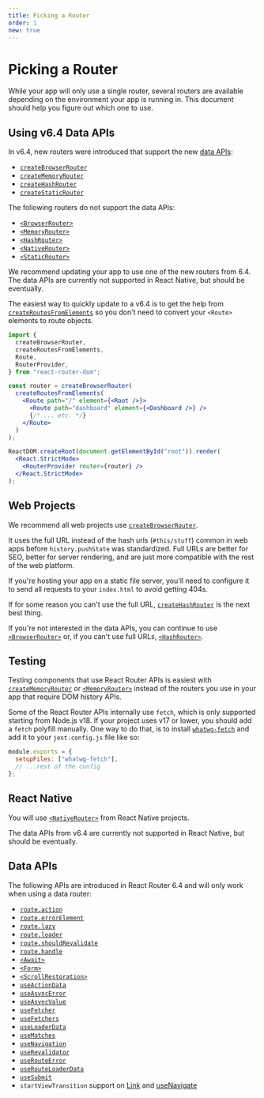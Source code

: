 ```yaml
---
title: Picking a Router
order: 1
new: true
---
```


# Picking a Router

While your app will only use a single router, several routers are available depending on the environment your app is running in. This document should help you figure out which one to use.

## Using v6.4 Data APIs

In v6.4, new routers were introduced that support the new [data APIs][data-apis]:

- [`createBrowserRouter`][createbrowserrouter]
- [`createMemoryRouter`][creatememoryrouter]
- [`createHashRouter`][createhashrouter]
- [`createStaticRouter`][createstaticrouter]

The following routers do not support the data APIs:

- [`<BrowserRouter>`][browserrouter]
- [`<MemoryRouter>`][memoryrouter]
- [`<HashRouter>`][hashrouter]
- [`<NativeRouter>`][nativerouter]
- [`<StaticRouter>`][staticrouter]

We recommend updating your app to use one of the new routers from 6.4. The data APIs are currently not supported in React Native, but should be eventually.

The easiest way to quickly update to a v6.4 is to get the help from [`createRoutesFromElements`][createroutesfromelements] so you don't need to convert your `<Route>` elements to route objects.

```jsx
import {
  createBrowserRouter,
  createRoutesFromElements,
  Route,
  RouterProvider,
} from "react-router-dom";

const router = createBrowserRouter(
  createRoutesFromElements(
    <Route path="/" element={<Root />}>
      <Route path="dashboard" element={<Dashboard />} />
      {/* ... etc. */}
    </Route>
  )
);

ReactDOM.createRoot(document.getElementById("root")).render(
  <React.StrictMode>
    <RouterProvider router={router} />
  </React.StrictMode>
);
```

## Web Projects

We recommend all web projects use [`createBrowserRouter`][createbrowserrouter].

It uses the full URL instead of the hash urls (`#this/stuff`) common in web apps before `history.pushState` was standardized. Full URLs are better for SEO, better for server rendering, and are just more compatible with the rest of the web platform.

If you're hosting your app on a static file server, you'll need to configure it to send all requests to your `index.html` to avoid getting 404s.

If for some reason you can't use the full URL, [`createHashRouter`][createhashrouter] is the next best thing.

If you're not interested in the data APIs, you can continue to use [`<BrowserRouter>`][browserrouter] or, if you can't use full URLs, [`<HashRouter>`][hashrouter].

## Testing

Testing components that use React Router APIs is easiest with [`createMemoryRouter`][creatememoryrouter] or [`<MemoryRouter>`][memoryrouter] instead of the routers you use in your app that require DOM history APIs.

Some of the React Router APIs internally use `fetch`, which is only supported starting from Node.js v18. If your project uses v17 or lower, you should add a `fetch` polyfill manually. One way to do that, is to install [`whatwg-fetch`](https://www.npmjs.com/package/whatwg-fetch) and add it to your `jest.config.js` file like so:

```js
module.exports = {
  setupFiles: ["whatwg-fetch"],
  // ...rest of the config
};
```

## React Native

You will use [`<NativeRouter>`][nativerouter] from React Native projects.

The data APIs from v6.4 are currently not supported in React Native, but should be eventually.

## Data APIs

The following APIs are introduced in React Router 6.4 and will only work when using a data router:

- [`route.action`][action]
- [`route.errorElement`][errorelement]
- [`route.lazy`][lazy]
- [`route.loader`][loader]
- [`route.shouldRevalidate`][shouldrevalidate]
- [`route.handle`][handle]
- [`<Await>`][await]
- [`<Form>`][form]
- [`<ScrollRestoration>`][scrollrestoration]
- [`useActionData`][useactiondata]
- [`useAsyncError`][useasyncerror]
- [`useAsyncValue`][useasyncvalue]
- [`useFetcher`][usefetcher]
- [`useFetchers`][usefetchers]
- [`useLoaderData`][useloaderdata]
- [`useMatches`][usematches]
- [`useNavigation`][usenavigation]
- [`useRevalidator`][userevalidator]
- [`useRouteError`][userouteerror]
- [`useRouteLoaderData`][userouteloaderdata]
- [`useSubmit`][usesubmit]
- `startViewTransition` support on [Link][viewtransition-link] and [useNavigate][viewtransition-navigate]

[createbrowserrouter]: ./create-browser-router
[createhashrouter]: ./create-hash-router
[creatememoryrouter]: ./create-memory-router
[createstaticrouter]: ./create-static-router
[createroutesfromelements]: ../utils/create-routes-from-elements
[browserrouter]: ../router-components/browser-router
[memoryrouter]: ../router-components/memory-router
[hashrouter]: ../router-components/hash-router
[nativerouter]: ../router-components/native-router
[staticrouter]: ../router-components/static-router
[data-apis]: #data-apis
[action]: ../route/action
[errorelement]: ../route/error-element
[lazy]: ../route/lazy
[loader]: ../route/loader
[shouldrevalidate]: ../route/should-revalidate
[handle]: ../route/route#handle
[await]: ../components/await
[form]: ../components/form
[scrollrestoration]: ../components/scroll-restoration
[useactiondata]: ../hooks/use-action-data
[useasyncerror]: ../hooks/use-async-error
[useasyncvalue]: ../hooks/use-async-value
[usefetcher]: ../hooks/use-fetcher
[usefetchers]: ../hooks/use-fetchers
[useloaderdata]: ../hooks/use-loader-data
[usematches]: ../hooks/use-matches
[usenavigation]: ../hooks/use-navigation
[userevalidator]: ../hooks/use-revalidator
[userouteerror]: ../hooks/use-route-error
[userouteloaderdata]: ../hooks/use-route-loader-data
[usesubmit]: ../hooks/use-submit
[viewtransition-link]: ../components/link#unstable_viewtransition
[viewtransition-navigate]: ../hooks/use-navigate#optionsunstable_viewtransition
